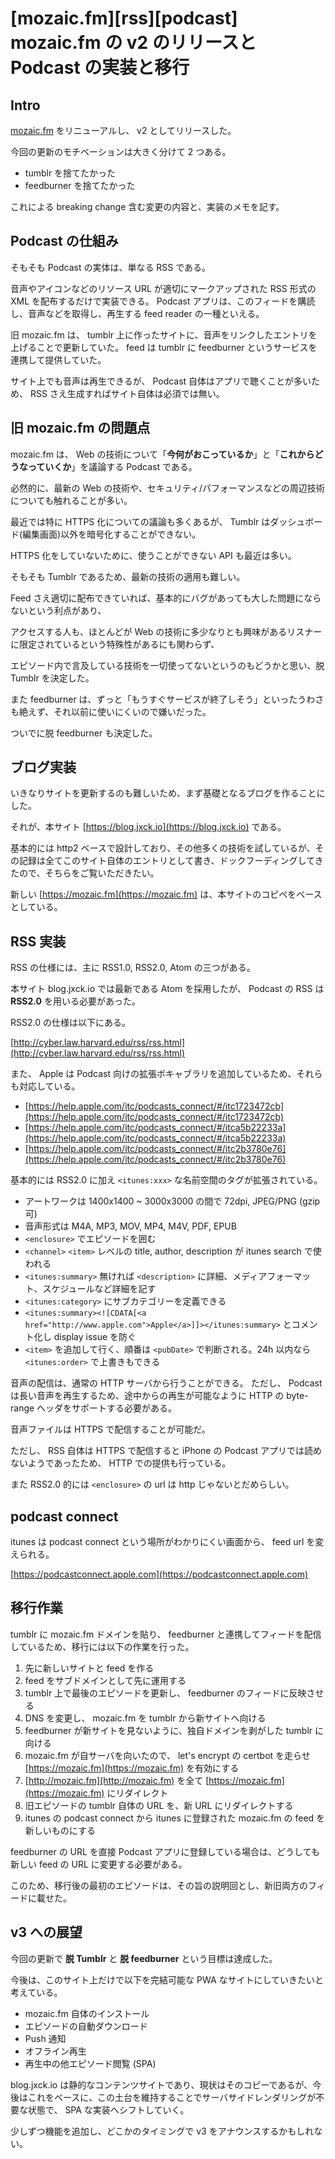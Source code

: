 # [mozaic.fm][rss][podcast] mozaic.fm の v2 のリリースと Podcast の実装と移行

## Intro

[mozaic.fm](https://mozaic.fm) をリニューアルし、 v2 としてリリースした。

今回の更新のモチベーションは大きく分けて 2 つある。

- tumblr を捨てたかった
- feedburner を捨てたかった

これによる breaking change 含む変更の内容と、実装のメモを記す。


## Podcast の仕組み

そもそも Podcast の実体は、単なる RSS である。

音声やアイコンなどのリソース URL が適切にマークアップされた RSS 形式の XML を配布するだけで実装できる。
Podcast アプリは、このフィードを購読し、音声などを取得し、再生する feed reader の一種といえる。

旧 mozaic.fm は、 tumblr 上に作ったサイトに、音声をリンクしたエントリを上げることで更新していた。
feed は tumblr に feedburner というサービスを連携して提供していた。

サイト上でも音声は再生できるが、 Podcast 自体はアプリで聴くことが多いため、 RSS さえ生成すればサイト自体は必須では無い。


## 旧 mozaic.fm の問題点

mozaic.fm は、  Web の技術について「**今何がおこっているか**」と「**これからどうなっていくか**」を議論する Podcast である。

必然的に、最新の Web の技術や、セキュリティ/パフォーマンスなどの周辺技術についても触れることが多い。

最近では特に HTTPS 化についての議論も多くあるが、 Tumblr はダッシュボード(編集画面)以外を暗号化することができない。

HTTPS 化をしていないために、使うことができない API も最近は多い。

そもそも Tumblr であるため、最新の技術の適用も難しい。

Feed さえ適切に配布できていれば、基本的にバグがあっても大した問題にならないという利点があり、

アクセスする人も、ほとんどが Web の技術に多少なりとも興味があるリスナーに限定されているという特殊性があるにも関わらず、

エピソード内で言及している技術を一切使ってないというのもどうかと思い、脱 Tumblr を決定した。

また feedburner は、ずっと「もうすぐサービスが終了しそう」といったうわさも絶えず、それ以前に使いにくいので嫌いだった。

ついでに脱 feedburner も決定した。


## ブログ実装

いきなりサイトを更新するのも難しいため、まず基礎となるブログを作ることにした。

それが、本サイト [https://blog.jxck.io](https://blog.jxck.io) である。

基本的には http2 ベースで設計しており、その他多くの技術を試しているが、その記録は全てこのサイト自体のエントリとして書き、ドックフーディングしてきたので、そちらをご覧いただきたい。

新しい [https://mozaic.fm](https://mozaic.fm) は、本サイトのコピペをベースとしている。


## RSS 実装

RSS の仕様には、主に RSS1.0, RSS2.0, Atom の三つがある。

本サイト blog.jxck.io では最新である Atom を採用したが、 Podcast の RSS は **RSS2.0** を用いる必要があった。

RSS2.0 の仕様は以下にある。

[http://cyber.law.harvard.edu/rss/rss.html](http://cyber.law.harvard.edu/rss/rss.html)


また、 Apple は Podcast 向けの拡張ボキャブラリを追加しているため、それらも対応している。

- [https://help.apple.com/itc/podcasts_connect/#/itc1723472cb](https://help.apple.com/itc/podcasts_connect/#/itc1723472cb)
- [https://help.apple.com/itc/podcasts_connect/#/itca5b22233a](https://help.apple.com/itc/podcasts_connect/#/itca5b22233a)
- [https://help.apple.com/itc/podcasts_connect/#/itc2b3780e76](https://help.apple.com/itc/podcasts_connect/#/itc2b3780e76)


基本的には RSS2.0 に加え `<itunes:xxx>` な名前空間のタグが拡張されている。


- アートワークは 1400x1400 ~ 3000x3000 の間で 72dpi, JPEG/PNG (gzip 可)
- 音声形式は M4A, MP3, MOV, MP4, M4V, PDF, EPUB
- `<enclosure>` でエピソードを囲む
- `<channel>` `<item>` レベルの title, author, description が itunes search で使われる
- `<itunes:summary>` 無ければ `<description>` に詳細、メディアフォーマット、スケジュールなど詳細を記す
- `<itunes:category>` にサブカテゴリーを定義できる
- `<itunes:summary><![CDATA[<a href="http://www.apple.com">Apple</a>]]></itunes:summary>` とコメント化し display issue を防ぐ
- `<item>` を追加して行く、順番は `<pubDate>` で判断される。24h 以内なら `<itunes:order>` で上書きもできる


音声の配信は、通常の HTTP サーバから行うことができる。
ただし、 Podcast は長い音声を再生するため、途中からの再生が可能なように HTTP の byte-range ヘッダをサポートする必要がある。

音声ファイルは HTTPS で配信することが可能だ。

ただし、 RSS 自体は HTTPS で配信すると iPhone の Podcast アプリでは読めないようであったため、 HTTP での提供も行っている。

また RSS2.0 的には `<enclosure>` の url は http じゃないとだめらしい。

## podcast connect

itunes は podcast connect という場所がわかりにくい画面から、 feed url を変えられる。

[https://podcastconnect.apple.com](https://podcastconnect.apple.com)


## 移行作業

tumblr に mozaic.fm ドメインを貼り、 feedburner と連携してフィードを配信しているため、移行には以下の作業を行った。


1. 先に新しいサイトと feed を作る
1. feed をサブドメインとして先に運用する
1. tumblr 上で最後のエピソードを更新し、 feedburner のフィードに反映させる
1. DNS を変更し、 mozaic.fm を tumblr から新サイトへ向ける
1. feedburner が新サイトを見ないように、独自ドメインを剥がした tumblr に向ける
1. mozaic.fm が自サーバを向いたので、 let's encrypt の certbot を走らせ [https://mozaic.fm](https://mozaic.fm) を有効にする
1. [http://mozaic.fm](http://mozaic.fm) を全て [https://mozaic.fm](https://mozaic.fm) にリダイレクト
1. 旧エピソードの tumblr 自体の URL を、新 URL にリダイレクトする
1. itunes の podcast connect から itunes に登録された mozaic.fm の feed を新しいものにする


feedburner の URL を直接 Podcast アプリに登録している場合は、どうしても新しい feed の URL に変更する必要がある。

このため、移行後の最初のエピソードは、その旨の説明回とし、新旧両方のフィードに載せた。


## v3 への展望

今回の更新で **脱 Tumblr** と **脱 feedburner** という目標は達成した。

今後は、このサイト上だけで以下を完結可能な PWA なサイトにしていきたいと考えている。

- mozaic.fm 自体のインストール
- エピソードの自動ダウンロード
- Push 通知
- オフライン再生
- 再生中の他エピソード閲覧 (SPA)


blog.jxck.io は静的なコンテンツサイトであり、現状はそのコピーであるが、今後はこれをベースに、この土台を維持することでサーバサイドレンダリングが不要な状態で、 SPA な実装へシフトしていく。

少しずつ機能を追加し、どこかのタイミングで v3 をアナウンスするかもしれない。
